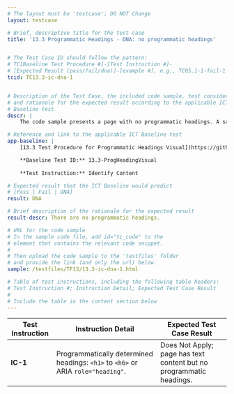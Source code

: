 ```yaml
---
# The layout must be 'testcase'; DO NOT Change
layout: testcase

# Brief, descriptive title for the test case
title: '13.3 Programmatic Headings - DNA: no programmatic headings'


# The Test Case ID should follow the pattern: 
# TC[Baseline Test Procedure #]-[Test Instruction #]-
# [Expected Result (pass/fail/dna)]-[example #], e.g., TC05.1-1-fail-1
tcid: TC13.3-ic-dna-1


# Description of the Test Case, the included code sample, test considerations,
# and rationale for the expected result according to the applicable ICT
# Baseline test
descr: | 
    The code sample presents a page with no programmatic headings. A successful test should identify a DNA against Baseline Test 13.3 Programmatic Headings Visual.

# Reference and link to the applicable ICT Baseline test
app-baseline: | 
    [13.3 Test Procedure for Programmatic Headings Visual](https://github.com/Section508Coordinators/ICTTestingBaseline/blob/section508coordinators301/13Structure.md#133-test-procedure-for-programmatic-headings-visual)

    **Baseline Test ID:** 13.3-ProgHeadingVisual
    
    **Test Instruction:** Identify Content

# Expected result that the ICT Baseline would predict
# [Pass | Fail | DNA]
result: DNA

# Brief description of the rationale for the expected result
result-descr: There are no programmatic headings.

# URL for the code sample
# In the sample code file, add id="tc_code" to the 
# element that contains the relevant code snippet.
#
# Then upload the code sample to the 'testfiles' folder 
# and provide the link (and only the url) below.
sample: /testfiles/TF13/13.3-ic-dna-1.html

# Table of test instructions, including the following table headers: 
# Test Instruction #; Instruction Detail; Expected Test Case Result
#
# Include the table in the content section below
---
```

| Test Instruction | Instruction Detail | Expected Test Case Result |
|------------------|--------------------|---------------------------|
| **IC-1** | Programmatically determined headings: <code>&lt;h1&gt;</code> to <code>&lt;h6&gt;</code> or ARIA <code>role="heading"</code>.| Does Not Apply; page has text content but no programmatic headings. |
